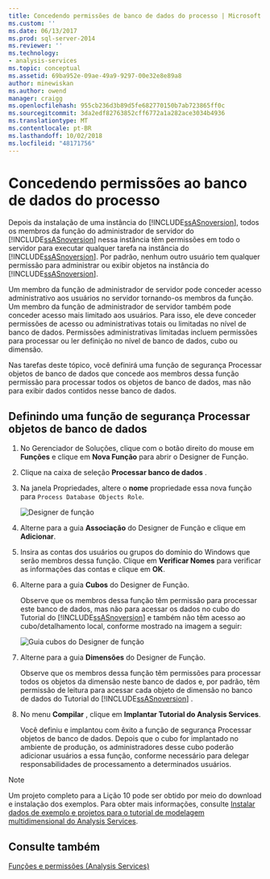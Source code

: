 ```yaml
---
title: Concedendo permissões de banco de dados do processo | Microsoft Docs
ms.custom: ''
ms.date: 06/13/2017
ms.prod: sql-server-2014
ms.reviewer: ''
ms.technology:
- analysis-services
ms.topic: conceptual
ms.assetid: 69ba952e-09ae-49a9-9297-00e32e8e89a8
author: minewiskan
ms.author: owend
manager: craigg
ms.openlocfilehash: 955cb236d3b89d5fe682770150b7ab723865ff0c
ms.sourcegitcommit: 3da2edf82763852cff6772a1a282ace3034b4936
ms.translationtype: MT
ms.contentlocale: pt-BR
ms.lasthandoff: 10/02/2018
ms.locfileid: "48171756"
---
```

# <a name="granting-process-database-permissions"></a>Concedendo permissões ao banco de dados do processo
  Depois da instalação de uma instância do [!INCLUDE[ssASnoversion](../includes/ssasnoversion-md.md)], todos os membros da função do administrador de servidor do [!INCLUDE[ssASnoversion](../includes/ssasnoversion-md.md)] nessa instância têm permissões em todo o servidor para executar qualquer tarefa na instância do [!INCLUDE[ssASnoversion](../includes/ssasnoversion-md.md)]. Por padrão, nenhum outro usuário tem qualquer permissão para administrar ou exibir objetos na instância do [!INCLUDE[ssASnoversion](../includes/ssasnoversion-md.md)].  
  
 Um membro da função de administrador de servidor pode conceder acesso administrativo aos usuários no servidor tornando-os membros da função. Um membro da função de administrador de servidor também pode conceder acesso mais limitado aos usuários. Para isso, ele deve conceder permissões de acesso ou administrativas totais ou limitadas no nível de banco de dados. Permissões administrativas limitadas incluem permissões para processar ou ler definição no nível de banco de dados, cubo ou dimensão.  
  
 Nas tarefas deste tópico, você definirá uma função de segurança Processar objetos de banco de dados que concede aos membros dessa função permissão para processar todos os objetos de banco de dados, mas não para exibir dados contidos nesse banco de dados.  
  
## <a name="defining-a-process-database-objects-security-role"></a>Definindo uma função de segurança Processar objetos de banco de dados  
  
1.  No Gerenciador de Soluções, clique com o botão direito do mouse em **Funções** e clique em **Nova Função** para abrir o Designer de Função.  
  
2.  Clique na caixa de seleção **Processar banco de dados** .  
  
3.  Na janela Propriedades, altere o **nome** propriedade essa nova função para `Process Database Objects Role`.  
  
     ![Designer de função](../../2014/tutorials/media/l10-security-1.png "Designer de função")  
  
4.  Alterne para a guia **Associação** do Designer de Função e clique em **Adicionar**.  
  
5.  Insira as contas dos usuários ou grupos do domínio do Windows que serão membros dessa função. Clique em **Verificar Nomes** para verificar as informações das contas e clique em **OK**.  
  
6.  Alterne para a guia **Cubos** do Designer de Função.  
  
     Observe que os membros dessa função têm permissão para processar este banco de dados, mas não para acessar os dados no cubo do Tutorial do [!INCLUDE[ssASnoversion](../includes/ssasnoversion-md.md)] e também não têm acesso ao cubo/detalhamento local, conforme mostrado na imagem a seguir:  
  
     ![Guia cubos do Designer de função](../../2014/tutorials/media/l10-security-2.png "guia cubos do Designer de função")  
  
7.  Alterne para a guia **Dimensões** do Designer de Função.  
  
     Observe que os membros dessa função têm permissões para processar todos os objetos da dimensão neste banco de dados e, por padrão, têm permissão de leitura para acessar cada objeto de dimensão no banco de dados do Tutorial do [!INCLUDE[ssASnoversion](../includes/ssasnoversion-md.md)] .  
  
8.  No menu **Compilar** , clique em **Implantar Tutorial do Analysis Services**.  
  
     Você definiu e implantou com êxito a função de segurança Processar objetos de banco de dados. Depois que o cubo for implantado no ambiente de produção, os administradores desse cubo poderão adicionar usuários a essa função, conforme necessário para delegar responsabilidades de processamento a determinados usuários.  
  
> [!NOTE]  
>  Um projeto completo para a Lição 10 pode ser obtido por meio do download e instalação dos exemplos. Para obter mais informações, consulte [Instalar dados de exemplo e projetos para o tutorial de modelagem multidimensional do Analysis Services](install-sample-data-and-projects.md).  
  
## <a name="see-also"></a>Consulte também  
 [Funções e permissões &#40;Analysis Services&#41;](multidimensional-models/roles-and-permissions-analysis-services.md)  
  
  
